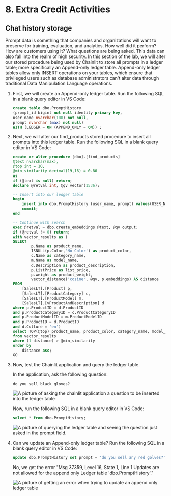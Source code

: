 # 8. Extra Credit Activities

## Chat history storage

Prompt data is something that companies and organizations will want to preserve for training, evaluation, and analytics. How well did it perform? How are customers using it? What questions are being asked. This data can also fall into the realm of high security. In this section of the lab, we will alter our stored procedure being used by Chainlit to store all prompts in a ledger table; more specifically an Append-only ledger table. Append-only ledger tables allow only INSERT operations on your tables, which ensure that privileged users such as database administrators can't alter data through traditional Data Manipulation Language operations.

1. First, we will create an Append-only ledger table. Run the following SQL in a blank query editor in VS Code:

    ```SQL
    create table dbo.PromptHistory
    (prompt_id bigint not null identity primary key,
    user_name nvarchar(100) not null,
    prompt nvarchar (max) not null)
    WITH (LEDGER = ON (APPEND_ONLY = ON)) ;
    ```


1. Next, we will alter our find_products stored procedure to insert all prompts into this ledger table. Run the following SQL in a blank query editor in VS Code:

    ```SQL
    create or alter procedure [dbo].[find_products]
    @text nvarchar(max),
    @top int = 10,
    @min_similarity decimal(19,16) = 0.80
    as
    if (@text is null) return;
    declare @retval int, @qv vector(1536);

    -- Insert into our ledger table
    begin
        insert into dbo.PromptHistory (user_name, prompt) values(USER_NAME(), @text);
        commit;
    end

    -- Continue with search
    exec @retval = dbo.create_embeddings @text, @qv output;
    if (@retval != 0) return;
    with vector_results as (
    SELECT 
            p.Name as product_name,
            ISNULL(p.Color,'No Color') as product_color,
            c.Name as category_name,
            m.Name as model_name,
            d.Description as product_description,
            p.ListPrice as list_price,
            p.weight as product_weight,
            vector_distance('cosine', @qv, p.embeddings) AS distance
    FROM
        [SalesLT].[Product] p,
        [SalesLT].[ProductCategory] c,
        [SalesLT].[ProductModel] m,
        [SalesLT].[vProductAndDescription] d
    where p.ProductID = d.ProductID
    and p.ProductCategoryID = c.ProductCategoryID
    and p.ProductModelID = m.ProductModelID
    and p.ProductID = d.ProductID
    and d.Culture = 'en')
    select TOP(@top) product_name, product_color, category_name, model_name, product_description, list_price, product_weight, distance
    from vector_results
    where (1-distance) > @min_similarity
    order by    
        distance asc;
    GO
    ```

1. Now, test the Chainlit application and query the ledger table. 

    In the application, ask the following question:

    ```TEXT
    do you sell black gloves?
    ```

    ![A picture of asking the chainlit application a question to be inserted into the ledger table](./media/Screenshot%202024-10-29%20at%209.18.19 AM.png)

    Now, run the following SQL in a blank query editor in VS Code:

    ```SQL
    select * from dbo.PromptHistory;
    ```

    ![A picture of querying the ledger table and seeing the question just asked in the prompt field.](./media/Screenshot%202024-10-29%20at%209.22.50 AM.png)

1. Can we update an Append-only ledger table? Run the following SQL in a blank query editor in VS Code:

    ```SQL
    update dbo.PromptHistory set prompt = 'do you sell any red golves?' where prompt_id = 1;
    ```

    No, we get the error "Msg 37359, Level 16, State 1, Line 1 Updates are not allowed for the append only Ledger table 'dbo.PromptHistory'."

    ![A picture of getting an error when trying to update an append only ledger table](./media/Screenshot%202024-10-29%20at%209.23.41 AM.png)